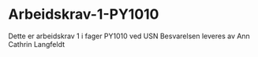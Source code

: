 # Arbeidskrav-1-PY1010

Dette er arbeidskrav 1 i fager PY1010 ved USN
Besvarelsen leveres av Ann Cathrin Langfeldt
